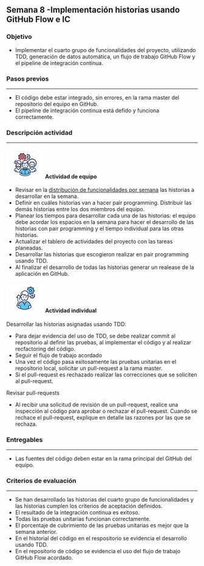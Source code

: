 ## Semana 8 -Implementación historias usando GitHub Flow e IC

### Objetivo

*   Implementar el cuarto grupo de funcionalidades del proyecto, utilizando TDD, generación de datos automática, un flujo de trabajo GitHub Flow  y el pipeline de integración continua.

### Pasos previos
---

*   El código debe estar integrado, sin errores, en la rama master del repositorio del equipo en GitHub. 
*   El pipeline de integración continua está defido y funciona correctamente.

### Descripción actividad
---

#### ![](./../../assets/images/grupo.png) Actividad de equipo

* Revisar en la [distribución de funcionalidades por semana](./../semana5/MT1PEA-PlanDesarrolloHistorias202020.md) las historias a desarrollar en la semana.
* Definir en cuáles historias van a hacer pair programming. Distribuir las demás historias entre los dos miembros del equipo.
* Planear los tiempos para desarrollar cada una de las historias: el equipo debe acordar los espacios en la semana para hacer el desarrollo de las historias con pair programming y el tiempo individual para las otras historias.
* Actualizar el tablero de actividades del proyecto con las tareas planeadas.
* Desarrollar las historias que escogieron realizar en pair programming usando TDD.
* Al finalizar el desarrollo de todas las historias generar un realease de la aplicación en GitHub. 

#### ![](./../../assets/images/individuo.png) Actividad individual

Desarrollar las historias asignadas usando TDD:

*    Para dejar evidencia del uso de TDD, se debe realizar commit al repositorio al definir las pruebas, al implementar el código y al realizar recfactoring del código. 
*    Seguir el flujo de trabajo acordado
*    Una vez el código  pasa exitosamente las pruebas unitarias en el repositorio local, solicitar un pull-request a la rama master.
*    Si el pull-request es rechazado realizar las correcciones que se soliciten al pull-request.
    
Revisar pull-requests

*    Al recibir una solicitud de revisión de un pull-request, realice una inspección al código para aprobar o rechazar el pull-request. Cuando se rechace el pull-request, explique en detalle las razones por las que se rechaza.

### Entregables
---
* Las fuentes del código deben estar en la rama principal del GitHub del equipo.


### Criterios de evaluación
---
* Se han desarrollado las historias del cuarto grupo de funcionalidades y las historias cumplen los criterios de aceptación definidos.
* El resultado de la integración continua es exitoso.
* Todas las pruebas unitarias funcionan correctamente. 
* El porcentaje de cubrimiento de las pruebas unitarias es mejor que la semana anterior.
* En el historial del código en el respositorio se evidencia el desarrollo usando TDD.
* En el repositorio de código se evidencia el uso del flujo de trabajo GitHub Flow acordado.
